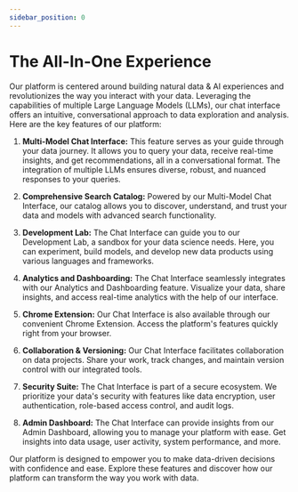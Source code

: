 ```yaml
---
sidebar_position: 0
---
```


# The All-In-One Experience

Our platform is centered around building natural data & AI experiences and revolutionizes the way you interact with your data. Leveraging the capabilities of multiple Large Language Models (LLMs), our chat interface offers an intuitive, conversational approach to data exploration and analysis. Here are the key features of our platform:

1. **Multi-Model Chat Interface:** This feature serves as your guide through your data journey. It allows you to query your data, receive real-time insights, and get recommendations, all in a conversational format. The integration of multiple LLMs ensures diverse, robust, and nuanced responses to your queries.

2. **Comprehensive Search Catalog:** Powered by our Multi-Model Chat Interface, our catalog allows you to discover, understand, and trust your data and models with advanced search functionality.

3. **Development Lab:** The Chat Interface can guide you to our Development Lab, a sandbox for your data science needs. Here, you can experiment, build models, and develop new data products using various languages and frameworks.

4. **Analytics and Dashboarding:** The Chat Interface seamlessly integrates with our Analytics and Dashboarding feature. Visualize your data, share insights, and access real-time analytics with the help of our interface.

5. **Chrome Extension:** Our Chat Interface is also available through our convenient Chrome Extension. Access the platform's features quickly right from your browser.

6. **Collaboration & Versioning:** Our Chat Interface facilitates collaboration on data projects. Share your work, track changes, and maintain version control with our integrated tools.

7. **Security Suite:** The Chat Interface is part of a secure ecosystem. We prioritize your data's security with features like data encryption, user authentication, role-based access control, and audit logs.

8. **Admin Dashboard:** The Chat Interface can provide insights from our Admin Dashboard, allowing you to manage your platform with ease. Get insights into data usage, user activity, system performance, and more.

Our platform is designed to empower you to make data-driven decisions with confidence and ease. Explore these features and discover how our platform can transform the way you work with data.
